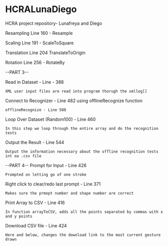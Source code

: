 # HCRALunaDiego
HCRA project repository- Lunafreya and Diego

Resampling
Line 160 - Resample

Scaling
Line 191 - ScaleToSquare

Translation
Line 204 TranslateToOrigin

Rotation 
Line 256 - RotateBy


--PART 3--

Read in Dataset - Line - 388

    XML user input files are read into program thorugh the xmllog[]


Connect to Recognizer - Line 482 using offlineRecognize function

    offlineRecognize - Line 508

Loop Over Dataset (Random100) - Line 460

    In this step we loop through the entire array and do the recognition tests

Output the Result - Line 544

    Output the information necessary about the offline recognition tests int oa .csv file

--PART 4--
Prompt for Input - Line 426

	Prompted on letting go of one stroke

Right click to clear/redo last prompt - Line 371
	
	Makes sure the prmopt number and shape number are correct

Print Array to CSV - Line 416

	In function arrayToCSV, adds all the points separated by commas with x and y points

Download CSV file - Line 424

	Here and below, changes the download link to the most current gesture drawn